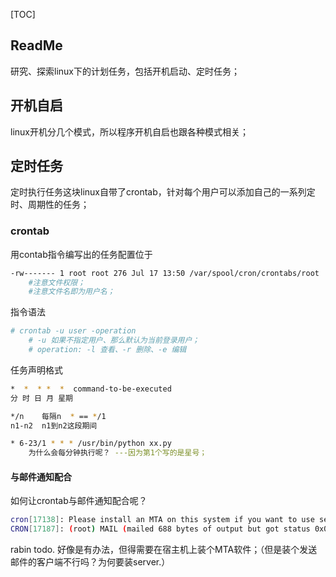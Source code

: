 [TOC]



## ReadMe

研究、探索linux下的计划任务，包括开机启动、定时任务；



## 开机自启

linux开机分几个模式，所以程序开机自启也跟各种模式相关；





## 定时任务

定时执行任务这块linux自带了crontab，针对每个用户可以添加自己的一系列定时、周期性的任务；

### crontab

用contab指令编写出的任务配置位于

```bash
-rw------- 1 root root 276 Jul 17 13:50 /var/spool/cron/crontabs/root
	#注意文件权限；
	#注意文件名即为用户名；
```

指令语法

```bash
# crontab -u user -operation
	# -u 如果不指定用户、那么默认为当前登录用户；
	# operation: -l 查看、-r 删除、-e 编辑
```

任务声明格式

```bash
*  *  * *  *  command-to-be-executed
分 时 日 月 星期

*/n    每隔n  * == */1
n1-n2  n1到n2这段期间

* 6-23/1 * * * /usr/bin/python xx.py
	为什么会每分钟执行呢？ ---因为第1个写的是星号；
```



#### 与邮件通知配合

如何让crontab与邮件通知配合呢？

```bash
cron[17138]: Please install an MTA on this system if you want to use sendmail!  
CRON[17187]: (root) MAIL (mailed 688 bytes of output but got status 0x00ff from MTA#012)  

```

rabin todo. 好像是有办法，但得需要在宿主机上装个MTA软件；（但是装个发送邮件的客户端不行吗？为何要装server.）





